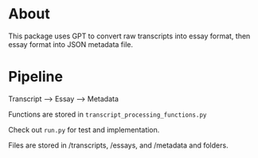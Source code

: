 # About
This package uses GPT to convert raw transcripts into essay format, then essay format into JSON metadata file. 

# Pipeline
Transcript --> Essay --> Metadata

Functions are stored in `transcript_processing_functions.py`

Check out `run.py` for test and implementation.

Files are stored in /transcripts, /essays, and /metadata and folders.
